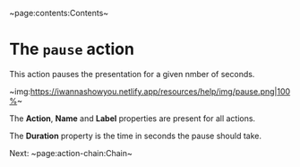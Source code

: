 ~page:contents:Contents~

# The `pause` action

This action pauses the presentation for a given nmber of seconds.

~img:https://iwannashowyou.netlify.app/resources/help/img/pause.png|100%~

The **Action**, **Name** and **Label** properties are present for all actions.

The **Duration** property is the time in seconds the pause should take.

Next: ~page:action-chain:Chain~

